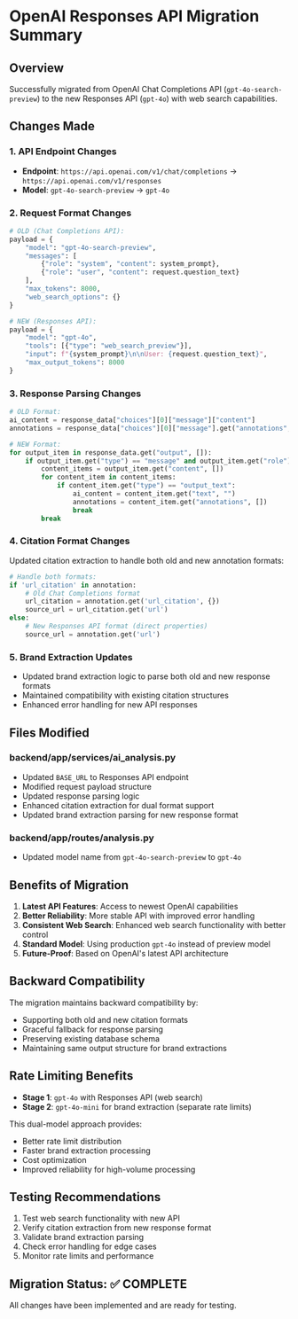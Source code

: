 # OpenAI Responses API Migration Summary

## Overview
Successfully migrated from OpenAI Chat Completions API (`gpt-4o-search-preview`) to the new Responses API (`gpt-4o`) with web search capabilities.

## Changes Made

### 1. API Endpoint Changes
- **Endpoint**: `https://api.openai.com/v1/chat/completions` → `https://api.openai.com/v1/responses`
- **Model**: `gpt-4o-search-preview` → `gpt-4o`

### 2. Request Format Changes
```python
# OLD (Chat Completions API):
payload = {
    "model": "gpt-4o-search-preview",
    "messages": [
        {"role": "system", "content": system_prompt},
        {"role": "user", "content": request.question_text}
    ],
    "max_tokens": 8000,
    "web_search_options": {}
}

# NEW (Responses API):
payload = {
    "model": "gpt-4o",
    "tools": [{"type": "web_search_preview"}],
    "input": f"{system_prompt}\n\nUser: {request.question_text}",
    "max_output_tokens": 8000
}
```

### 3. Response Parsing Changes
```python
# OLD Format:
ai_content = response_data["choices"][0]["message"]["content"]
annotations = response_data["choices"][0]["message"].get("annotations", [])

# NEW Format:
for output_item in response_data.get("output", []):
    if output_item.get("type") == "message" and output_item.get("role") == "assistant":
        content_items = output_item.get("content", [])
        for content_item in content_items:
            if content_item.get("type") == "output_text":
                ai_content = content_item.get("text", "")
                annotations = content_item.get("annotations", [])
                break
        break
```

### 4. Citation Format Changes
Updated citation extraction to handle both old and new annotation formats:
```python
# Handle both formats:
if 'url_citation' in annotation:
    # Old Chat Completions format
    url_citation = annotation.get('url_citation', {})
    source_url = url_citation.get('url')
else:
    # New Responses API format (direct properties)
    source_url = annotation.get('url')
```

### 5. Brand Extraction Updates
- Updated brand extraction logic to parse both old and new response formats
- Maintained compatibility with existing citation structures
- Enhanced error handling for new API responses

## Files Modified

### backend/app/services/ai_analysis.py
- Updated `BASE_URL` to Responses API endpoint
- Modified request payload structure
- Updated response parsing logic
- Enhanced citation extraction for dual format support
- Updated brand extraction parsing for new response format

### backend/app/routes/analysis.py
- Updated model name from `gpt-4o-search-preview` to `gpt-4o`

## Benefits of Migration

1. **Latest API Features**: Access to newest OpenAI capabilities
2. **Better Reliability**: More stable API with improved error handling
3. **Consistent Web Search**: Enhanced web search functionality with better control
4. **Standard Model**: Using production `gpt-4o` instead of preview model
5. **Future-Proof**: Based on OpenAI's latest API architecture

## Backward Compatibility

The migration maintains backward compatibility by:
- Supporting both old and new citation formats
- Graceful fallback for response parsing
- Preserving existing database schema
- Maintaining same output structure for brand extractions

## Rate Limiting Benefits

- **Stage 1**: `gpt-4o` with Responses API (web search)
- **Stage 2**: `gpt-4o-mini` for brand extraction (separate rate limits)

This dual-model approach provides:
- Better rate limit distribution
- Faster brand extraction processing
- Cost optimization
- Improved reliability for high-volume processing

## Testing Recommendations

1. Test web search functionality with new API
2. Verify citation extraction from new response format
3. Validate brand extraction parsing
4. Check error handling for edge cases
5. Monitor rate limits and performance

## Migration Status: ✅ COMPLETE

All changes have been implemented and are ready for testing.
